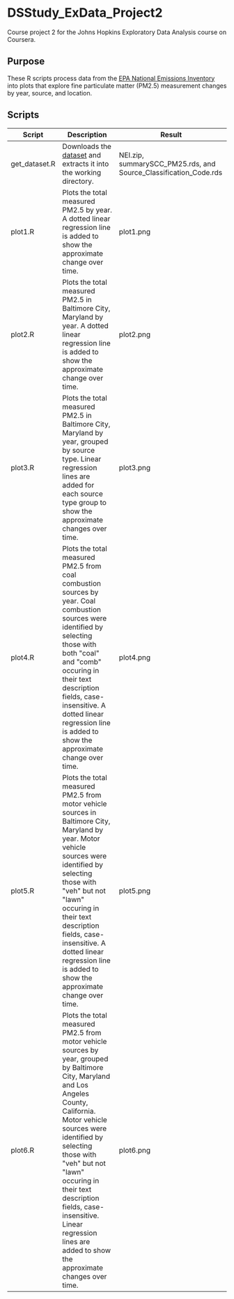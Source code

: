 # DSStudy_ExData_Project2
Course project 2 for the Johns Hopkins Exploratory Data Analysis course on Coursera.

## Purpose

These R scripts process data from the [EPA National Emissions Inventory](http://www.epa.gov/ttn/chief/eiinformation.html) into plots that explore fine particulate matter (PM2.5) measurement changes by year, source, and location.

## Scripts

Script | Description | Result
------ | ----------- | ------
get_dataset.R | Downloads the [dataset](https://d396qusza40orc.cloudfront.net/exdata%2Fdata%2FNEI_data.zip) and extracts it into the working directory. | NEI.zip, summarySCC_PM25.rds, and Source_Classification_Code.rds
plot1.R | Plots the total measured PM2.5 by year.  A dotted linear regression line is added to show the approximate change over time. | plot1.png
plot2.R | Plots the total measured PM2.5 in Baltimore City, Maryland by year.  A dotted linear regression line is added to show the approximate change over time. | plot2.png
plot3.R | Plots the total measured PM2.5 in Baltimore City, Maryland by year, grouped by source type.  Linear regression lines are added for each source type group to show the approximate changes over time. | plot3.png
plot4.R | Plots the total measured PM2.5 from coal combustion sources by year.  Coal combustion sources were identified by selecting those with both "coal" and "comb" occuring in their text description fields, case-insensitive.  A dotted linear regression line is added to show the approximate change over time. | plot4.png
plot5.R | Plots the total measured PM2.5 from motor vehicle sources in Baltimore City, Maryland by year.  Motor vehicle sources were identified by selecting those with "veh" but not "lawn" occuring in their text description fields, case-insensitive.  A dotted linear regression line is added to show the approximate change over time. | plot5.png
plot6.R | Plots the total measured PM2.5 from motor vehicle sources by year, grouped by Baltimore City, Maryland and Los Angeles County, California.  Motor vehicle sources were identified by selecting those with "veh" but not "lawn" occuring in their text description fields, case-insensitive.  Linear regression lines are added to show the approximate changes over time. | plot6.png